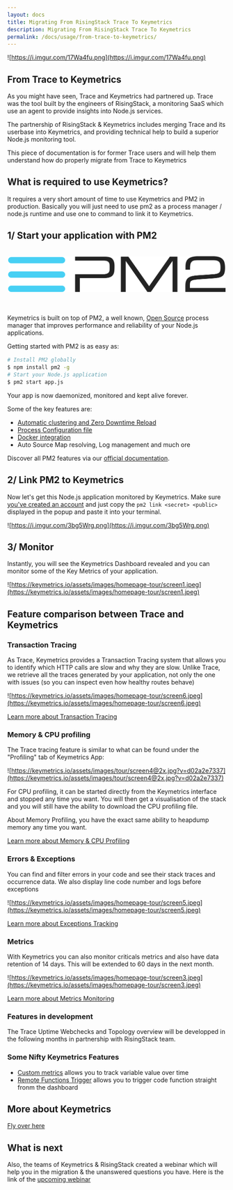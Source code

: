 ```yaml
---
layout: docs
title: Migrating From RisingStack Trace To Keymetrics
description: Migrating From RisingStack Trace To Keymetrics
permalink: /docs/usage/from-trace-to-keymetrics/
---
```


![https://i.imgur.com/17Wa4fu.png](https://i.imgur.com/17Wa4fu.png)

## From Trace to Keymetrics

As you might have seen, Trace and Keymetrics had partnered up. Trace was the tool built by the engineers of RisingStack, a monitoring SaaS which use an agent to provide insights into Node.js services. 

The partnership of RisingStack & Keymetrics includes merging Trace and its userbase into Keymetrics, and providing technical help to build a superior Node.js monitoring tool.

This piece of documentation is for former Trace users and will help them understand how do properly migrate from Trace to Keymetrics

## What is required to use Keymetrics?

It requires a very short amount of time to use Keymetrics and PM2 in production.
Basically you will just need to use pm2 as a process manager / node.js runtime and use one to command to link it to Keymetrics.

## 1/ Start your application with PM2

<br/>
<center>
 <img src="https://raw.githubusercontent.com/Unitech/pm2/master/pres/pm2-v3.png" width="500"/>
</center>
<br/><br/>

Keymetrics is built on top of PM2, a well known, [Open Source](https://github.com/Unitech/pm2) process manager that improves performance and reliability of your Node.js applications.

Getting started with PM2 is as easy as:

```bash
# Install PM2 globally
$ npm install pm2 -g
# Start your Node.js application
$ pm2 start app.js
```

Your app is now daemonized, monitored and kept alive forever. 

Some of the key features are:
- [Automatic clustering and Zero Downtime Reload](http://pm2.keymetrics.io/docs/usage/cluster-mode/)
- [Process Configuration file](http://pm2.keymetrics.io/docs/usage/application-declaration/)
- [Docker integration](http://pm2.keymetrics.io/docs/usage/docker-pm2-nodejs/)
- Auto Source Map resolving, Log management and much ore

Discover all PM2 features via our [official documentation](http://pm2.keymetrics.io/).

## 2/ Link PM2 to Keymetrics

Now let's get this Node.js application monitored by Keymetrics. Make sure [you've created an account](https://app.keymetrics.io/#/) and just copy the `pm2 link <secret> <public>` displayed in the popup and paste it into your terminal. 

![https://i.imgur.com/3bg5Wrg.png](https://i.imgur.com/3bg5Wrg.png)

## 3/ Monitor

Instantly, you will see the Keymetrics Dashboard revealed and you can monitor some of the Key Metrics of your application.

![https://keymetrics.io/assets/images/homepage-tour/screen1.jpeg](https://keymetrics.io/assets/images/homepage-tour/screen1.jpeg)

## Feature comparison between Trace and Keymetrics

### Transaction Tracing

As Trace, Keymetrics provides a Transaction Tracing system that allows you to identify which HTTP calls are slow and why they are slow. Unlike Trace, we retrieve all the traces generated by your application, not only the one with issues (so you can inspect even how healthy routes behave)

![https://keymetrics.io/assets/images/homepage-tour/screen6.jpeg](https://keymetrics.io/assets/images/homepage-tour/screen6.jpeg)

[Learn more about Transaction Tracing](http://docs.keymetrics.io/docs/pages/tracing/)

### Memory & CPU profiling

The Trace tracing feature is similar to what can be found under the "Profiling" tab of Keymetrics App:

![https://keymetrics.io/assets/images/tour/screen4@2x.jpg?v=d02a2e7337](https://keymetrics.io/assets/images/tour/screen4@2x.jpg?v=d02a2e7337)

For CPU profiling, it can be started directly from the Keymetrics interface and stopped any time you want. You will then get a visualisation of the stack and you will still have the ability to download the CPU profiling file.

About Memory Profiling, you have the exact same ability to heapdump memory any time you want.

[Learn more about Memory & CPU Profiling](http://docs.keymetrics.io/docs/pages/profiling/)

### Errors & Exceptions
 
You can find and filter errors in your code and see their stack traces and occurrence data. We also display line code number and logs before exceptions

![https://keymetrics.io/assets/images/homepage-tour/screen5.jpeg](https://keymetrics.io/assets/images/homepage-tour/screen5.jpeg)

[Learn more about Exceptions Tracking](http://docs.keymetrics.io/docs/pages/issues/)

### Metrics
 
With Keymetrics you can also monitor criticals metrics and also have data retention of 14 days. This will be extended to 60 days in the next month.

![https://keymetrics.io/assets/images/homepage-tour/screen3.jpeg](https://keymetrics.io/assets/images/homepage-tour/screen3.jpeg)

[Learn more about Metrics Monitoring](http://docs.keymetrics.io/docs/pages/monitoring/)

### Features in development
 
The Trace Uptime Webchecks and Topology overview will be developped in the following months in partnership with RisingStack team. 

### Some Nifty Keymetrics Features

- [Custom metrics](http://docs.keymetrics.io/docs/pages/custom-metrics/) allows you to track variable value over time
- [Remote Functions Trigger](http://docs.keymetrics.io/docs/pages/custom-actions/) allows you to trigger code function straight fronm the dashboard

## More about Keymetrics

[Fly over here](http://docs.keymetrics.io/)

## What is next

Also, the teams of Keymetrics & RisingStack created a webinar which will help you in the migration & the unanswered questions you have. Here is the link of the [upcoming webinar](https://app.livestorm.co/keymetrics/migrating-from-trace-to-keymetrics-1)
 
